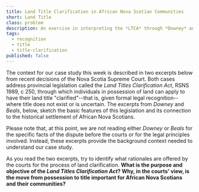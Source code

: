 ```yaml
---
title: Land Title Clarification in African Nova Scotian Communities
short: Land Title
class: problem
description: An exercise in interpreting the *LTCA* through *Downey* and *Beals*
tags:
  - recognition
  - title
  - title-clarification
published: false
---
```



The context for our case study this week is described in two excerpts below from recent decisions of the Nova Scotia Supreme Court. Both cases address provincial legislation called the *Land Titles Clarification Act*, RSNS 1989, c 250, through which individuals in possession of land can apply to have their land title "clarified"--that is, given formal legal recognition--where title does not exist or is uncertain. The excerpts from *Downey* and *Beals*, below, sketch the basic features of this legislation and its connection to the historical settlement of African Nova Scotians. 

Please note that, at this point, we are not reading either *Downey* or *Beals* for the specific facts of the dispute before the courts or for the legal principles involved. Instead, these excerpts provide the background context needed to understand our case study. 

As you read the two excerpts, try to identify what rationales are offered by the courts for the process of land clarification. **What is the purpose and objective of the *Land Titles Clarification Act*? Why, in the courts' view, is the move from possession to title important for African Nova Scotians and their communities?**
